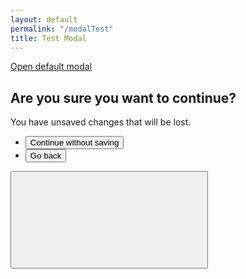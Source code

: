 ```yaml
---
layout: default
permalink: "/modalTest"
title: Test Modal
---
```

<html>
    <head>
        <link href="/assets/css/modal.css" rel="stylesheet">
        <link href="/assets/css/styles.css" rel="stylesheet">
    </head>
    <body>
    <!--Modal_1-->
    <a href="#modal__container" class="usa-button" aria-controls="example-modal-1" id="open">Open default modal</a>
    <div class="usa-modal modal__container" id="modal__container" aria-labelledby="modal-1-heading" aria-describedby="modal-1-description">
    <div class="usa-modal__content">
      <div class="usa-modal__main">
        <h2 class="usa-modal__heading" id="modal-1-heading">
          Are you sure you want to continue?
        </h2>
        <div class="usa-prose">
          <p id="modal-1-description">
            You have unsaved changes that will be lost.
          </p>
        </div>
        <div class="usa-modal__footer">
          <ul class="usa-button-group">
            <li class="usa-button-group__item">
              <button type="button" class="usa-button" id="close">
                Continue without saving
              </button>
            </li>
            <li class="usa-button-group__item">
              <button type="button" class="usa-button usa-button--unstyled padding-105 text-center" data-close-modal="">
                Go back
              </button>
            </li>
          </ul>
        </div>
      </div>
      <button class="usa-button usa-modal__close" aria-label="Close this window" data-close-modal="">
        <svg class="usa-icon" aria-hidden="true" focusable="false" role="img">
          <use xlink:href="/assets/img/sprite.svg#close"></use>
        </svg>
      </button>
    </div>
  </div>
      <script>
        const open = document.getElementById('open');
        const modal__container = document.getElementById('modal__container');
        const close = document.getElementById('close');
        open.addEventListener('click',()=>{
            modal__container.classList.add('show');
          });
        close.addEventListener('click',()=>{
            modal__container.classList.remove('show');
        });
        </script>
    </body>
</html>